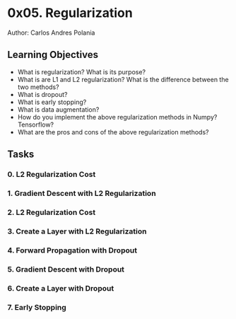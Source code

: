 # 0x05. Regularization

Author: Carlos Andres Polania

## Learning Objectives

-   What is regularization? What is its purpose?
-   What is are L1 and L2 regularization? What is the difference between the two methods?
-   What is dropout?
-   What is early stopping?
-   What is data augmentation?
-   How do you implement the above regularization methods in Numpy? Tensorflow?
-   What are the pros and cons of the above regularization methods?


## Tasks

### 0. L2 Regularization Cost

### 1. Gradient Descent with L2 Regularization

### 2. L2 Regularization Cost

### 3. Create a Layer with L2 Regularization

### 4. Forward Propagation with Dropout

### 5. Gradient Descent with Dropout

### 6. Create a Layer with Dropout

### 7. Early Stopping
